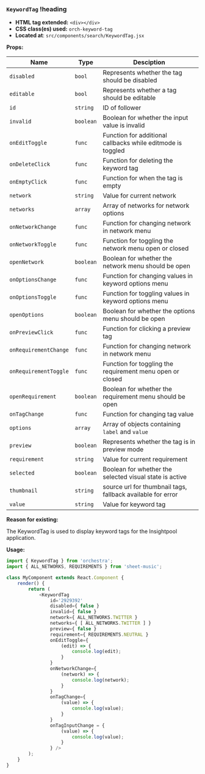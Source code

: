 ### `KeywordTag` !heading

* __HTML tag extended:__ `<div></div>`
* __CSS class(es) used:__ `orch-keyword-tag`
* __Located at__: `src/components/search/KeywordTag.jsx`

**Props:**

| Name                 | Type            | Desciption                                                  |
| ---------------------|-----------------|-------------------------------------------------------------|
| `disabled`           | `bool`          | Represents whether the tag should be disabled               |
| `editable`           | `bool`          | Represents whether a tag should be editable                 |
| `id`                 | `string`        | ID of follower                                              |
| `invalid`            | `boolean`       | Boolean for whether the input value is invalid              |
| `onEditToggle`       | `func`          | Function for additional callbacks while editmode is toggled |
| `onDeleteClick`      | `func`          | Function for deleting the keyword tag                       |
| `onEmptyClick`       | `func`          | Function for when the tag is empty                          |
| `network`            | `string`        | Value for current network                                   |
| `networks`           | `array`         | Array of networks for network options                       |
| `onNetworkChange`    | `func`          | Function for changing network in network menu               |
| `onNetworkToggle`    | `func`          | Function for toggling the network menu open or closed       |
| `openNetwork`        | `boolean`       | Boolean for whether the network menu should be open         |
| `onOptionsChange`    | `func`          | Function for changing values in keyword options menu        |
| `onOptionsToggle`    | `func`          | Function for toggling values in keyword options menu        |
| `openOptions`        | `boolean`       | Boolean for whether the options menu should be open         |
| `onPreviewClick`     | `func`          | Function for clicking a preview tag                         |
| `onRequirementChange`| `func`          | Function for changing network in network menu               |
| `onRequirementToggle`| `func`          | Function for toggling the requirement menu open or closed   |
| `openRequirement`    | `boolean`       | Boolean for whether the requirement menu should be open     |
| `onTagChange`        | `func`          | Function for changing tag value                             |
| `options`            | `array`         | Array of objects containing `label` and `value`             |
| `preview`            | `boolean`       | Represents whether the tag is in preview mode               |
| `requirement`        | `string`        | Value for current requirement                               |
| `selected`           | `boolean`       | Boolean for whether the selected visual state is active     |
| `thumbnail`          | `string`        | source url for thumbnail tags, fallback available for error |
| `value`              | `string`        | Value for keyword tag                                       |

**Reason for existing:**

The KeywordTag is used to display keyword tags for the Insightpool application.

**Usage:**

```javascript
import { KeywordTag } from 'orchestra';
import { ALL_NETWORKS, REQUIREMENTS } from 'sheet-music';

class MyComponent extends React.Component {
	render() {
		return (
			<KeywordTag
				id='2929392'
				disabled={ false }
				invalid={ false }
				network={ ALL_NETWORKS.TWITTER }
				networks={ [ ALL_NETWORKS.TWITTER ] }
				preview={ false }
				requirement={ REQUIREMENTS.NEUTRAL }
				onEditToggle={
				    (edit) => {
				        console.log(edit);
				    }
				}
				onNetworkChange={
					(network) => {
						console.log(network);
					}
				}
				onTagChange={
					(value) => {
						console.log(value);
					}
				}
				onTagInputChange = {
				    (value) => {
				        console.log(value);
				    }
				} />
		);
	}
}
```